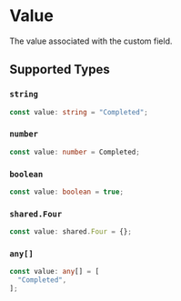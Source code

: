 # Value

The value associated with the custom field.


## Supported Types

### `string`

```typescript
const value: string = "Completed";
```

### `number`

```typescript
const value: number = Completed;
```

### `boolean`

```typescript
const value: boolean = true;
```

### `shared.Four`

```typescript
const value: shared.Four = {};
```

### `any[]`

```typescript
const value: any[] = [
  "Completed",
];
```

